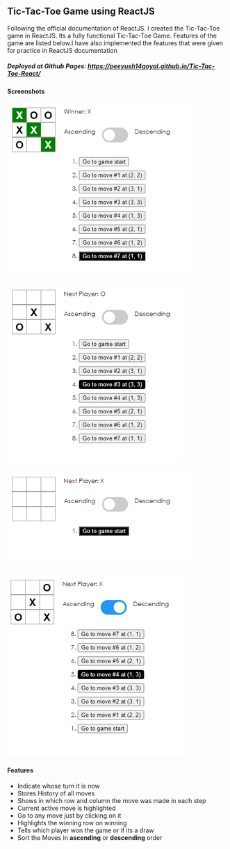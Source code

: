 ## Tic-Tac-Toe Game using ReactJS
Following the official documentation of ReactJS. I created the Tic-Tac-Toe game in ReactJS. Its a fully functional Tic-Tac-Toe Game. Features of the game are listed below.I have also implemented the features that were given for practice in ReactJS documentation

##### Deployed at Github Pages: https://peeyush14goyal.github.io/Tic-Tac-Toe-React/
#### Screenshots

![alt_text](https://github.com/peeyush14goyal/Tic-Tac-Toe-React/blob/master/screenshots/winning.PNG)


![alt_text](https://github.com/peeyush14goyal/Tic-Tac-Toe-React/blob/master/screenshots/previous_page.PNG)


![alt_text](https://github.com/peeyush14goyal/Tic-Tac-Toe-React/blob/master/screenshots/home_page.PNG)


![alt_text](https://github.com/peeyush14goyal/Tic-Tac-Toe-React/blob/master/screenshots/descending.PNG)

#### Features
- Indicate whose turn it is now
- Stores History of all moves
- Shows in which row and column the move was made in each step
- Current active move is highlighted
- Go to any move just by clicking on it
- Highlights the winning row on winning
- Tells which player won the game or if its a draw
- Sort the Moves in **ascending** or **descending** order
